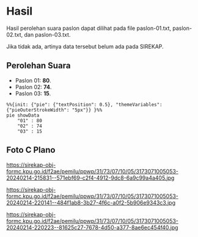 # Hasil

Hasil perolehan suara paslon dapat dilihat pada file paslon-01.txt, paslon-02.txt, dan paslon-03.txt.

Jika tidak ada, artinya data tersebut belum ada pada SIREKAP.

## Perolehan Suara

 * Paslon 01: **80**.
 * Paslon 02: **74**.
 * Paslon 03: **15**.

```mermaid
%%{init: {"pie": {"textPosition": 0.5}, "themeVariables": {"pieOuterStrokeWidth": "5px"}} }%%
pie showData
    "01" : 80
    "02" : 74
    "03" : 15
```
## Foto C Plano

https://sirekap-obj-formc.kpu.go.id/f2ae/pemilu/ppwp/31/73/07/10/05/3173071005053-20240214-215831--571ebf69-c2f4-4912-9dc8-6a9c99a4a405.jpg

https://sirekap-obj-formc.kpu.go.id/f2ae/pemilu/ppwp/31/73/07/10/05/3173071005053-20240214-220141--484f1ab8-3b27-4f6c-a0f2-5b906e9343c3.jpg

https://sirekap-obj-formc.kpu.go.id/f2ae/pemilu/ppwp/31/73/07/10/05/3173071005053-20240214-220223--81625c27-7678-4d50-a377-8ae6ec454f40.jpg

